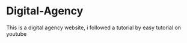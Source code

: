 # Digital-Agency
This is a digital agency website, i followed a tutorial by easy tutorial on youtube
